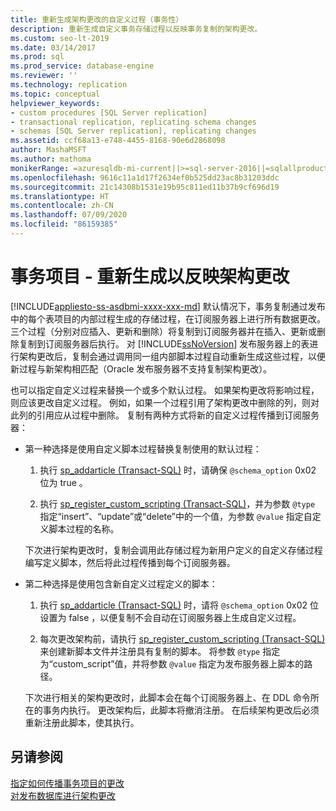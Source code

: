 ```yaml
---
title: 重新生成架构更改的自定义过程（事务性）
description: 重新生成自定义事务存储过程以反映事务复制的架构更改。
ms.custom: seo-lt-2019
ms.date: 03/14/2017
ms.prod: sql
ms.prod_service: database-engine
ms.reviewer: ''
ms.technology: replication
ms.topic: conceptual
helpviewer_keywords:
- custom procedures [SQL Server replication]
- transactional replication, replicating schema changes
- schemas [SQL Server replication], replicating changes
ms.assetid: ccf68a13-e748-4455-8168-90e6d2868098
author: MashaMSFT
ms.author: mathoma
monikerRange: =azuresqldb-mi-current||>=sql-server-2016||=sqlallproducts-allversions
ms.openlocfilehash: 9616c11a1d17f2634ef0b525dd23ac8b31203ddc
ms.sourcegitcommit: 21c14308b1531e19b95c811ed11b37b9cf696d19
ms.translationtype: HT
ms.contentlocale: zh-CN
ms.lasthandoff: 07/09/2020
ms.locfileid: "86159385"
---
```

# <a name="transactional-articles---regenerate-to-reflect-schema-changes"></a>事务项目 - 重新生成以反映架构更改
[!INCLUDE[appliesto-ss-asdbmi-xxxx-xxx-md](../../../includes/applies-to-version/sql-asdbmi.md)]
  默认情况下，事务复制通过发布中的每个表项目的内部过程生成的存储过程，在订阅服务器上进行所有数据更改。 三个过程（分别对应插入、更新和删除）将复制到订阅服务器并在插入、更新或删除复制到订阅服务器后执行。 对 [!INCLUDE[ssNoVersion](../../../includes/ssnoversion-md.md)] 发布服务器上的表进行架构更改后，复制会通过调用同一组内部脚本过程自动重新生成这些过程，以便新过程与新架构相匹配（Oracle 发布服务器不支持复制架构更改）。  
  
 也可以指定自定义过程来替换一个或多个默认过程。 如果架构更改将影响过程，则应该更改自定义过程。 例如，如果一个过程引用了架构更改中删除的列，则对此列的引用应从过程中删除。 复制有两种方式将新的自定义过程传播到订阅服务器：  
  
-   第一种选择是使用自定义脚本过程替换复制使用的默认过程：  
  
    1.  执行 [sp_addarticle &#40;Transact-SQL&#41;](../../../relational-databases/system-stored-procedures/sp-addarticle-transact-sql.md) 时，请确保 `@schema_option` 0x02 位为 true  。  
  
    2.  执行 [sp_register_custom_scripting &#40;Transact-SQL&#41;](../../../relational-databases/system-stored-procedures/sp-register-custom-scripting-transact-sql.md)，并为参数 `@type` 指定“insert”、“update”或“delete”中的一个值，为参数 `@value` 指定自定义脚本过程的名称。  
  
     下次进行架构更改时，复制会调用此存储过程为新用户定义的自定义存储过程编写定义脚本，然后将此过程传播到每个订阅服务器。  
  
-   第二种选择是使用包含新自定义过程定义的脚本：  
  
    1.  执行 [sp_addarticle &#40;Transact-SQL&#41;](../../../relational-databases/system-stored-procedures/sp-addarticle-transact-sql.md) 时，请将 `@schema_option` 0x02 位设置为 false  ，以便复制不会自动在订阅服务器上生成自定义过程。  
  
    2.  每次更改架构前，请执行 [sp_register_custom_scripting &#40;Transact-SQL&#41;](../../../relational-databases/system-stored-procedures/sp-register-custom-scripting-transact-sql.md) 来创建新脚本文件并注册具有复制的脚本。 将参数 `@type` 指定为“custom_script”值，并将参数 `@value` 指定为发布服务器上脚本的路径。  
  
     下次进行相关的架构更改时，此脚本会在每个订阅服务器上、在 DDL 命令所在的事务内执行。 更改架构后，此脚本将撤消注册。 在后续架构更改后必须重新注册此脚本，使其执行。  
  
## <a name="see-also"></a>另请参阅  
 [指定如何传播事务项目的更改](../../../relational-databases/replication/transactional/transactional-articles-specify-how-changes-are-propagated.md)   
 [对发布数据库进行架构更改](../../../relational-databases/replication/publish/make-schema-changes-on-publication-databases.md)  
  
  
